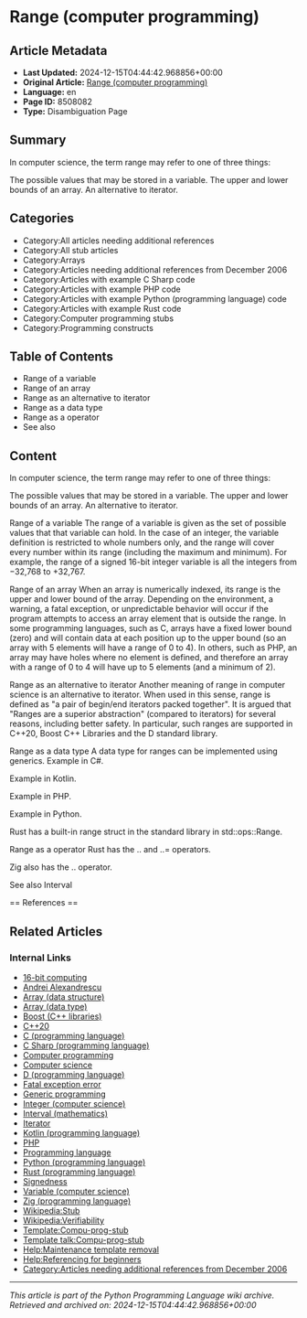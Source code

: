 # Range (computer programming)

## Article Metadata

- **Last Updated:** 2024-12-15T04:44:42.968856+00:00
- **Original Article:** [Range (computer programming)](https://en.wikipedia.org/wiki/Range_(computer_programming))
- **Language:** en
- **Page ID:** 8508082
- **Type:** Disambiguation Page

## Summary

In computer science, the term range may refer to one of three things:

The possible values that may be stored in a variable.
The upper and lower bounds of an array.
An alternative to iterator.

## Categories

- Category:All articles needing additional references
- Category:All stub articles
- Category:Arrays
- Category:Articles needing additional references from December 2006
- Category:Articles with example C Sharp code
- Category:Articles with example PHP code
- Category:Articles with example Python (programming language) code
- Category:Articles with example Rust code
- Category:Computer programming stubs
- Category:Programming constructs

## Table of Contents

- Range of a variable
- Range of an array
- Range as an alternative to iterator
- Range as a data type
- Range as a operator
- See also

## Content

In computer science, the term range may refer to one of three things:

The possible values that may be stored in a variable.
The upper and lower bounds of an array.
An alternative to iterator.

Range of a variable
The range of a variable is given as the set of possible values that that variable can hold. In the case of an integer, the variable definition is restricted to whole numbers only, and the range will cover every number within its range (including the maximum and minimum). For example, the range of a signed 16-bit integer variable is all the integers from −32,768 to +32,767.

Range of an array
When an array is numerically indexed, its range is the upper and lower bound of the array. Depending on the environment, a warning, a fatal exception, or unpredictable behavior will occur if the program attempts to access an array element that is outside the range. In some programming languages, such as C, arrays have a fixed lower bound (zero) and will contain data at each position up to the upper bound (so an array with 5 elements will have a range of 0 to 4). In others, such as PHP, an array may have holes where no element is defined, and therefore an array with a range of 0 to 4 will have up to 5 elements (and a minimum of 2).

Range as an alternative to iterator
Another meaning of range in computer science is an alternative to iterator. When used in this sense, range is defined as "a pair of begin/end iterators packed together". It is argued  that "Ranges are a superior abstraction" (compared to iterators) for several reasons, including better safety.
In particular, such ranges are supported in C++20, Boost C++ Libraries and the D standard library.

Range as a data type
A data type for ranges can be implemented using generics.
Example in C#.

Example in Kotlin.

Example in PHP.

Example in Python.

Rust has a built-in range struct in the standard library in std::ops::Range.

Range as a operator
Rust has the .. and ..= operators.

Zig also has the .. operator.

See also
Interval


== References ==

## Related Articles

### Internal Links

- [16-bit computing](https://en.wikipedia.org/wiki/16-bit_computing)
- [Andrei Alexandrescu](https://en.wikipedia.org/wiki/Andrei_Alexandrescu)
- [Array (data structure)](https://en.wikipedia.org/wiki/Array_(data_structure))
- [Array (data type)](https://en.wikipedia.org/wiki/Array_(data_type))
- [Boost (C++ libraries)](https://en.wikipedia.org/wiki/Boost_(C%2B%2B_libraries))
- [C++20](https://en.wikipedia.org/wiki/C%2B%2B20)
- [C (programming language)](https://en.wikipedia.org/wiki/C_(programming_language))
- [C Sharp (programming language)](https://en.wikipedia.org/wiki/C_Sharp_(programming_language))
- [Computer programming](https://en.wikipedia.org/wiki/Computer_programming)
- [Computer science](https://en.wikipedia.org/wiki/Computer_science)
- [D (programming language)](https://en.wikipedia.org/wiki/D_(programming_language))
- [Fatal exception error](https://en.wikipedia.org/wiki/Fatal_exception_error)
- [Generic programming](https://en.wikipedia.org/wiki/Generic_programming)
- [Integer (computer science)](https://en.wikipedia.org/wiki/Integer_(computer_science))
- [Interval (mathematics)](https://en.wikipedia.org/wiki/Interval_(mathematics))
- [Iterator](https://en.wikipedia.org/wiki/Iterator)
- [Kotlin (programming language)](https://en.wikipedia.org/wiki/Kotlin_(programming_language))
- [PHP](https://en.wikipedia.org/wiki/PHP)
- [Programming language](https://en.wikipedia.org/wiki/Programming_language)
- [Python (programming language)](https://en.wikipedia.org/wiki/Python_(programming_language))
- [Rust (programming language)](https://en.wikipedia.org/wiki/Rust_(programming_language))
- [Signedness](https://en.wikipedia.org/wiki/Signedness)
- [Variable (computer science)](https://en.wikipedia.org/wiki/Variable_(computer_science))
- [Zig (programming language)](https://en.wikipedia.org/wiki/Zig_(programming_language))
- [Wikipedia:Stub](https://en.wikipedia.org/wiki/Wikipedia:Stub)
- [Wikipedia:Verifiability](https://en.wikipedia.org/wiki/Wikipedia:Verifiability)
- [Template:Compu-prog-stub](https://en.wikipedia.org/wiki/Template:Compu-prog-stub)
- [Template talk:Compu-prog-stub](https://en.wikipedia.org/wiki/Template_talk:Compu-prog-stub)
- [Help:Maintenance template removal](https://en.wikipedia.org/wiki/Help:Maintenance_template_removal)
- [Help:Referencing for beginners](https://en.wikipedia.org/wiki/Help:Referencing_for_beginners)
- [Category:Articles needing additional references from December 2006](https://en.wikipedia.org/wiki/Category:Articles_needing_additional_references_from_December_2006)

---
_This article is part of the Python Programming Language wiki archive._
_Retrieved and archived on: 2024-12-15T04:44:42.968856+00:00_